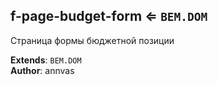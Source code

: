 <a name="module_f-page-budget-form"></a>

## f-page-budget-form ⇐ <code>BEM.DOM</code>
Страница формы бюджетной позиции

**Extends**: <code>BEM.DOM</code>  
**Author**: annvas  
